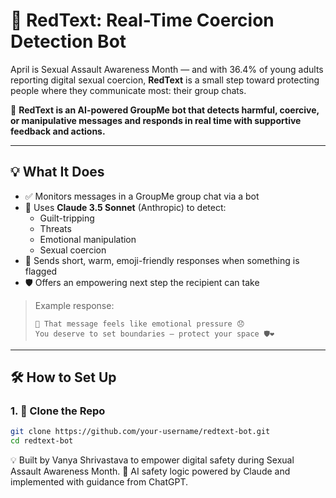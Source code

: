 # 🔴 RedText: Real-Time Coercion Detection Bot

April is Sexual Assault Awareness Month — and with 36.4% of young adults reporting digital sexual coercion, **RedText** is a small step toward protecting people where they communicate most: their group chats.

🚨 **RedText is an AI-powered GroupMe bot that detects harmful, coercive, or manipulative messages and responds in real time with supportive feedback and actions.**

---

## 💡 What It Does

- ✅ Monitors messages in a GroupMe group chat via a bot
- 🧠 Uses **Claude 3.5 Sonnet** (Anthropic) to detect:
  - Guilt-tripping
  - Threats
  - Emotional manipulation
  - Sexual coercion
- 💬 Sends short, warm, emoji-friendly responses when something is flagged
- 🛡 Offers an empowering next step the recipient can take

> Example response:
> ```
> 🚨 That message feels like emotional pressure 😞
> You deserve to set boundaries — protect your space 🛡️❤️
> ```

---

## 🛠 How to Set Up

### 1. 🍃 Clone the Repo
```bash
git clone https://github.com/your-username/redtext-bot.git
cd redtext-bot
```

💡 Built by Vanya Shrivastava to empower digital safety during Sexual Assault Awareness Month.
🤖 AI safety logic powered by Claude and implemented with guidance from ChatGPT.

